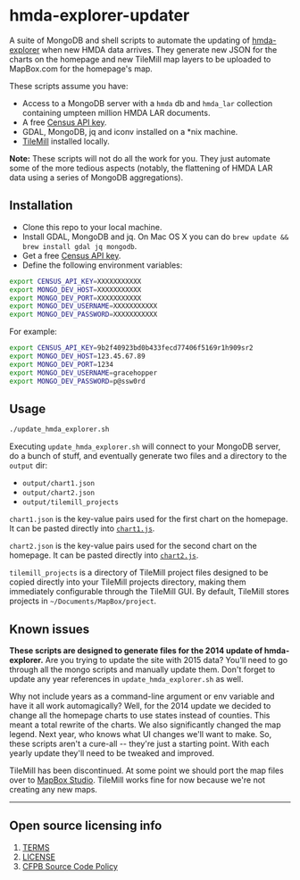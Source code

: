# hmda-explorer-updater

A suite of MongoDB and shell scripts to automate the updating of
[hmda-explorer](https://github.com/cfpb/hmda-explorer) when new HMDA data arrives.
They generate new JSON for the charts on the homepage and new TileMill map
layers to be uploaded to MapBox.com for the homepage's map.

These scripts assume you have:

- Access to a MongoDB server with a `hmda` db and `hmda_lar` collection
containing umpteen million HMDA LAR documents.
- A free [Census API key](http://api.census.gov/data/key_signup.html).
- GDAL, MongoDB, jq and iconv installed on a *nix machine.
- [TileMill](https://github.com/mapbox/tilemill) installed locally.

**Note:** These scripts will not do all the work for you. They just automate
some of the more tedious aspects (notably, the flattening of HMDA LAR data using
a series of MongoDB aggregations).

## Installation

- Clone this repo to your local machine.
- Install GDAL, MongoDB and jq. On Mac OS X you can do `brew update && brew install gdal jq mongodb`.
- Get a free [Census API key](http://api.census.gov/data/key_signup.html).
- Define the following environment variables:

```sh
export CENSUS_API_KEY=XXXXXXXXXXX
export MONGO_DEV_HOST=XXXXXXXXXXX
export MONGO_DEV_PORT=XXXXXXXXXXX
export MONGO_DEV_USERNAME=XXXXXXXXXXX
export MONGO_DEV_PASSWORD=XXXXXXXXXXX
```

For example:

```sh
export CENSUS_API_KEY=9b2f40923bd0b433fecd77406f5169r1h909sr2
export MONGO_DEV_HOST=123.45.67.89
export MONGO_DEV_PORT=1234
export MONGO_DEV_USERNAME=gracehopper
export MONGO_DEV_PASSWORD=p@ssw0rd
```

## Usage

```sh
./update_hmda_explorer.sh
```

Executing `update_hmda_explorer.sh` will connect to your MongoDB server, do a
bunch of stuff, and eventually generate two files and a directory to the
`output` dir:

- `output/chart1.json` 
- `output/chart2.json`
- `output/tilemill_projects`

`chart1.json` is the key-value pairs used for the first chart on the homepage.
It can be pasted directly into [`chart1.js`](https://github.com/cfpb/hmda-explorer/blob/b1d1bf9a3cba36fb21fda42e19797c6265642a84/src/static/js/charts/chart1.js#L10-L404).

`chart2.json` is the key-value pairs used for the second chart on the homepage.
It can be pasted directly into [`chart2.js`](https://github.com/cfpb/hmda-explorer/blob/b1d1bf9a3cba36fb21fda42e19797c6265642a84/src/static/js/charts/chart2.js#L13-L407).

`tilemill_projects` is a directory of TileMill project files designed to be
copied directly into your TileMill projects directory, making them immediately
configurable through the TileMill GUI. By default, TileMill stores projects in
`~/Documents/MapBox/project`.

## Known issues

**These scripts are designed to generate files for the 2014 update of
hmda-explorer.** Are you trying to update the site with 2015 data? You'll need
to go through all the mongo scripts and manually update them. Don't forget to
update any year references in `update_hmda_explorer.sh` as well.

Why not include years as a command-line argument or env variable and have it all
work automagically? Well, for the 2014 update we decided to change all the
homepage charts to use states instead of counties. This meant a total rewrite
of the charts. We also significantly changed the map legend. Next year, who
knows what UI changes we'll want to make. So, these scripts aren't a cure-all -- 
they're just a starting point. With each yearly update they'll need to be
tweaked and improved.

TileMill has been discontinued. At some point we should port the map files over to
[MapBox Studio](https://www.mapbox.com/mapbox-studio/). TileMill works fine for
now because we're not creating any new maps.

----

## Open source licensing info
1. [TERMS](TERMS.md)
2. [LICENSE](LICENSE)
3. [CFPB Source Code Policy](https://github.com/cfpb/source-code-policy/)

